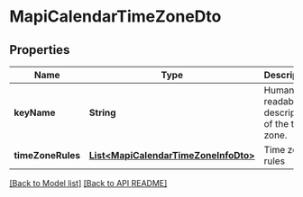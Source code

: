 
# MapiCalendarTimeZoneDto
## Properties
Name | Type | Description | Notes
------------ | ------------- | ------------- | -------------
**keyName** | **String** | Human-readable description of the time zone.              |  [optional]
**timeZoneRules** | [**List&lt;MapiCalendarTimeZoneInfoDto&gt;**](MapiCalendarTimeZoneInfoDto.md) | Time zone rules              |  [optional]




[[Back to Model list]](Models.md) [[Back to API README]](README.md)


